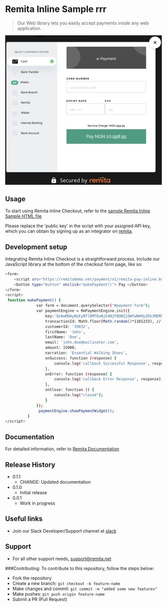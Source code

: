 # Remita Inline Sample rrr
> Our Web library lets you easily accept payments inside any web application.

![](payment-image.png)

## Usage

To start using Remita Inline Checkout, refer to the [sample Remita Inline Sample HTML file](remita-inline-sample.html)

Please replace the 'public key' in the script with your assigned API key, which you can obtain by signing up as an integrator on [remita](https://remita.net).

## Development setup

Integrating Remita Inline Checkout is a straightforward process. Include our JavaScript library at the bottom of the checkout form page, like so:
```sh
<form>
    <script src="https://remitademo.net/payment/v1/remita-pay-inline.bundle.js"></script>
    <button type="button" onclick="makePayment()"> Pay </button> 
</form>
<script>
 function makePayment() {
              var form = document.querySelector("#payment-form");
              var paymentEngine = RmPaymentEngine.init({
                  key:'QzAwMDAyNzEyNTl8MTEwNjE4NjF8OWZjOWYwNmMyZDk3MDRhYWM3YThiOThlNTNjZTE3ZjYxOTY5NDdmZWE1YzU3NDc0ZjE2ZDZjNTg1YWYxNWY3NWM4ZjMzNzZhNjNhZWZlOWQwNmJhNTFkMjIxYTRiMjYzZDkzNGQ3NTUxNDIxYWNlOGY4ZWEyODY3ZjlhNGUwYTY=',
                  transactionId: Math.floor(Math.random()*1101233), // Replace with a reference you generated or remove the entire field for us to auto-generate a reference for you. Note that you will be able to check the status of this transaction using this transaction Id
                  customerId: '39832',
                  firstName: 'John',
                  lastName: 'Doe',
                  email: 'john.doe@mailinator.com',
                  amount: 15000,
                  narration: 'Essential Walking Shoes',
                  onSuccess: function (response) {
                      console.log('callback Successful Response', response);
                  },
                  onError: function (response) {
                      console.log('callback Error Response', response);
                  },
                  onClose: function () {
                      console.log("closed");
                  }
              });
               paymentEngine.showPaymentWidget();
          }
</script>

```
## Documentation
For detailed information, refer to [Remita Documentation](https://remita.net/developers/)

## Release History

* 0.1.1
    * CHANGE: Updated documentation
* 0.1.0
    * Initial release
* 0.0.1
    * Work in progress


## Useful links
* Join our Slack Developer/Support channel at [slack](http://bit.ly/RemitaDevSlack)
    
## Support
- For all other support needs, support@remita.net

###Contributing: To contribute to this repository, follow the steps below:

- Fork the repository
- Create a new branch: `git checkout -b feature-name`
- Make changes and commit: `git commit -m "added some new features"`
- Make pushes: `git push origin feature-name`
- Submit a PR (Pull Request)
